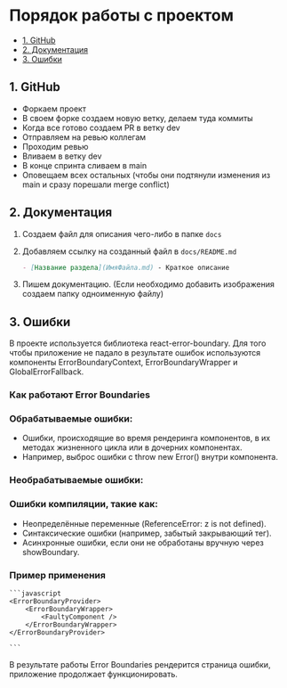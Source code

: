 # Порядок работы с проектом

- [1. GitHub](#1-github)
- [2. Документация](#2-документация)
- [3. Ошибки](#3-ошибки)

## 1. GitHub

- Форкаем проект
- В своем форке создаем новую ветку, делаем туда коммиты
- Когда все готово создаем PR в ветку dev
- Отправляем на ревью коллегам
- Проходим ревью
- Вливаем в ветку dev
- В конце спринта сливаем в main
- Оповещаем всех остальных (чтобы они подтянули изменения из main и сразу порешали merge conflict)

## 2. Документация

1. Создаем файл для описания чего-либо в папке `docs`
2. Добавляем ссылку на созданный файл в `docs/README.md`

   ```markdown
   - [Название раздела](ИмяФайла.md) - Краткое описание
   ```

3. Пишем документацию. (Если необходимо добавить изображения создаем папку одноименную файлу)

## 3. Ошибки

В проекте используется библиотека react-error-boundary.
Для того чтобы приложение не падало в результате ошибок используются компоненты ErrorBoundaryContext, ErrorBoundaryWrapper и GlobalErrorFallback.

### Как работают Error Boundaries

### Обрабатываемые ошибки:

- Ошибки, происходящие во время рендеринга компонентов, в их методах жизненного цикла или в дочерних компонентах.
- Например, выброс ошибки с throw new Error() внутри компонента.

### Необрабатываемые ошибки:

### Ошибки компиляции, такие как:

- Неопределённые переменные (ReferenceError: z is not defined).
- Синтаксические ошибки (например, забытый закрывающий тег).
- Асинхронные ошибки, если они не обработаны вручную через showBoundary.

### Пример применения

    ```javascript
    <ErrorBoundaryProvider>
    	<ErrorBoundaryWrapper>
    		<FaultyComponent />
    	</ErrorBoundaryWrapper>
    </ErrorBoundaryProvider>

    ```

В результате работы Error Boundaries рендерится страница ошибки, приложение продолжает функционировать.
